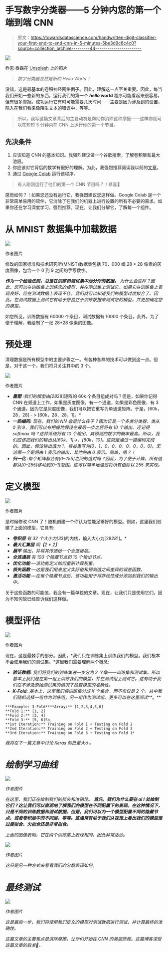 # 手写数字分类器——5 分钟内您的第一个端到端 CNN

> 原文：<https://towardsdatascience.com/handwritten-digit-classifier-your-first-end-to-end-cnn-in-5-minutes-5be3d9c6c4c0?source=collection_archive---------44----------------------->

![](img/9e921e8fd8fbf74f41bcc8acbd866155.png)

乔恩·泰森在 [Unsplash](https://unsplash.com?utm_source=medium&utm_medium=referral) 上的照片

> *数字分类器显然是新的 Hello World！*

没错，这是最基本的卷积神经网络例子。因此，理解这一点至关重要。因此，每当我们开始一些新的东西，运行我们的第一个 ***hello* world** 程序可能看起来很容易，但有很多摩擦。成功运行它有时可能需要几天时间——主要是因为涉及到的设置，陷入在我们看来像陌生文本的错误中，等等。

> 所以，我写这篇文章背后的主要动机是帮助你消除这种摩擦——这样你就可以在短短 5 分钟内在 CNN 上运行你的第一个节目。

## 先决条件

1.  应该知道 CNN 的基本知识。我强烈建议做一个谷歌搜索，了解卷积层和最大池层。
2.  你应该对它背后的数学有很好的理解。为此，我强烈推荐阅读我以前的[文章](/convolution-neural-network-maths-intuition-6b047cb48e90)。
3.  通过 [Google Colab](https://colab.research.google.com/drive/1qJfc5bOveudc5wZ8gMGZ-ml2UDa7mHnG?usp=sharing) 运行该程序。

> 有人刚刚运行了他们的第一个 CNN 节目吗？！恭喜🎉

感觉如何？！如果您还没有运行它，我强烈建议您这样做。Google Colab 是一个非常简单易用的软件，它消除了在我们的机器上进行设置的所有不必要的需求。如果你还在学习深度学习，强烈推荐。现在，让我们分解它，了解每一个组件。

# 从 MNIST 数据集中加载数据

![](img/0ce3ff98d479b1ee5719895cc8693c6a.png)

作者图片

修改的国家标准和技术研究所(MNIST)数据集包括 70，000 幅 28 * 28 像素的灰度图像，包含一个 0 到 9 之间的手写数字。

***作为一个经验法则，总是在训练和测试集中划分你的数据。*** *为什么会这样？因此，您可以在训练集上训练您的模型，并在测试集上测试它。如果它在训练集上表现良好，但在测试数据上表现不佳，我们就可以知道我们的模型过度拟合了。因此，在测试数据上测试它有助于您独立于训练数据来测试您的模型，并更加确定您的模型。*

如您所见，训练数据有 60000 个条目，测试数据有 10000 个条目。此外，为了便于理解，我绘制了一张 28*28 像素的图像。

# 预处理

清理数据是所有模型中的主要步骤之一。有各种各样的技术可以做到这一点。但是，对于这一个，我们将只关注其中的 3 个。

![](img/76f538b418431ddad35c5860fbffe409.png)

作者图片

*   ***重塑*** *:我们的模型由[28*28]矩阵的 60k 个条目组成对吗？但是，如果你记得 CNN 在频道上工作。如果是灰度图像，有一个通道，如果是彩色图像，有 3 个通道。因为它是灰度图像，我们可以把它重写为单通道矩阵。于是，[60k，28，28] - > [60k，28，28，1]。*
*   ***一热编码:*** *现在，我们的 NN 会是什么样子？因为它是一个多类分类器，类从 0 到 9，我们可以有把握地假设在最后一步之后将有 10 个输出。还记得 softmax 吗？这种系统将有 10 个输出，其预测的数字的概率最高。所以，我们应该把我们的输出从[60k，1]->，[60k，10]。这就是通过一键编码完成的。因此，假设输出值为 1，将被重写为[0，1，0，0，0，0，0，0，0]。无论哪一个是将由 1 表示的输出，其他的由 0 表示。简单，嗯？！*
*   ***归一化*** *:每个矩阵都会有[0–255]之间的值对吗？因此，为了便于计算，所有值都从[0–255]移动到[0–1]范围。这可以简单地通过将所有值除以 255 来实现。*

# 定义模型

![](img/8adf8ff8e4b8b6d0db818fb78575ceee.png)

作者图片

是时候修改 CNN 了！随机创建一个你认为性能足够好的模型。例如，这里我们创建了上面的模型，它具有:

*   ***卷积层*** *有 32 个大小为[3*3]的内核，输入大小为[28*28*1]。*
*   ***最大汇集层*** *同【2 * 2】*
*   ***展平*** *输出，并将其传递给一个全连接层。*
*   ***全连通层*** *有 100 个隐藏节点和 10 个输出节点。*
*   ***优化功能*** *—该功能定义如何重新计算权重。*
*   ***损失函数*** *—这是我们用来定义实际值和预测值之间差异的误差函数。*
*   ***激活功能*** *—在每个隐藏节点后，该功能用于将非线性成分添加到我们的输出中。*

关于这些函数的可能值，我会有一篇单独的文章。现在，让我们只是使用它们，因为不知何故已经告诉我们这样做。

# 模型评估

![](img/bdc8b62f11a0dd4429cde0238774ab73.png)

作者图片

现在，这是最棘手的部分。因此，*我们只在训练集上训练我们的模型。我们根本不会使用我们的测试集。*这里我们需要理解两个概念:

*   ***验证数据:*** *我们将我们的训练集进一步分为 2 个集——训练集和测试集。所以基本上我们是在第一组上训练我们的模型，并在测试组上测试它。这有助于我们在不涉及原始测试集的情况下检查模型的准确性。*
*   ***K-Fold:*** *基本上，这里我们将训练集分成 K 个集合，而不仅仅是 2 个。从中我们随机选择一组作为训练组，另一组作为测试组。更多可以在这里阅读*[](https://machinelearningmastery.com/k-fold-cross-validation/#:~:text=Cross%2Dvalidation%20is%20a%20resampling,is%20to%20be%20split%20into.)**。**

```
***Example: 3-Fold****Array:** [1,2,3,4,5,6]
**Fold 1:** [1, 2]
**Fold 2:** [3, 4]
**Fold 3:** [5, 6]So, 
**1st Iteration:** Training on Fold 1 + Testing on Fold 2
**2nd Iteration:** Training on Fold 2 + Testing on Fold 3
**3rd Iteration:** Training on Fold 3 + Testing on Fold 1*
```

*我将在下一篇文章中讨论 Keras 的批量大小。*

# ***绘制学习曲线***

*![](img/deec3f31592010aa4cbc09893c5361b7.png)*

*作者图片*

*在这里，我们正在绘制我们的损失和准确性。 ***首先，我们为什么要在 al* l 处绘制它们？这让我们可以直观地了解我们的模型在不同配置下的表现。在这种情况下，只是不同的训练数据和测试数据。但是，我们可以为一个模型配置不同的隐藏节点，或者卷积层中的不同层，等等。这通常有助于我们从视觉上看出我们的模型是过度拟合、欠拟合还是非常拟合。***

*上面的图像表明，它在两个训练集上表现相同，因此非常适合。*

*![](img/2ba619f6f530cca0bd13bdc434c25662.png)*

*作者图片*

*这只是另一种方式来看看我们的分数表现如何。*

# *最终测试*

*![](img/5895db4c740336fa005f210c87e278a6.png)*

*作者图片*

*这是最后一步，我们将使用我们定义的模型对测试数据进行测试，并计算最终的准确性。*

*这篇文章的主要焦点是消除摩擦，让你们开始在 CNN 的美丽旅程。这篇博客深受这篇文章的启发🙏。*